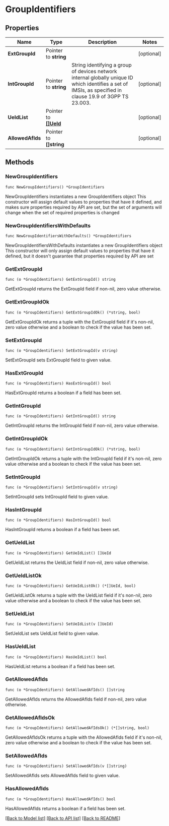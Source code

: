 # GroupIdentifiers

## Properties

Name | Type | Description | Notes
------------ | ------------- | ------------- | -------------
**ExtGroupId** | Pointer to **string** |  | [optional] 
**IntGroupId** | Pointer to **string** | String identifying a group of devices network internal globally unique ID which identifies a set of IMSIs, as specified in clause 19.9 of 3GPP TS 23.003.   | [optional] 
**UeIdList** | Pointer to [**[]UeId**](UeId.md) |  | [optional] 
**AllowedAfIds** | Pointer to **[]string** |  | [optional] 

## Methods

### NewGroupIdentifiers

`func NewGroupIdentifiers() *GroupIdentifiers`

NewGroupIdentifiers instantiates a new GroupIdentifiers object
This constructor will assign default values to properties that have it defined,
and makes sure properties required by API are set, but the set of arguments
will change when the set of required properties is changed

### NewGroupIdentifiersWithDefaults

`func NewGroupIdentifiersWithDefaults() *GroupIdentifiers`

NewGroupIdentifiersWithDefaults instantiates a new GroupIdentifiers object
This constructor will only assign default values to properties that have it defined,
but it doesn't guarantee that properties required by API are set

### GetExtGroupId

`func (o *GroupIdentifiers) GetExtGroupId() string`

GetExtGroupId returns the ExtGroupId field if non-nil, zero value otherwise.

### GetExtGroupIdOk

`func (o *GroupIdentifiers) GetExtGroupIdOk() (*string, bool)`

GetExtGroupIdOk returns a tuple with the ExtGroupId field if it's non-nil, zero value otherwise
and a boolean to check if the value has been set.

### SetExtGroupId

`func (o *GroupIdentifiers) SetExtGroupId(v string)`

SetExtGroupId sets ExtGroupId field to given value.

### HasExtGroupId

`func (o *GroupIdentifiers) HasExtGroupId() bool`

HasExtGroupId returns a boolean if a field has been set.

### GetIntGroupId

`func (o *GroupIdentifiers) GetIntGroupId() string`

GetIntGroupId returns the IntGroupId field if non-nil, zero value otherwise.

### GetIntGroupIdOk

`func (o *GroupIdentifiers) GetIntGroupIdOk() (*string, bool)`

GetIntGroupIdOk returns a tuple with the IntGroupId field if it's non-nil, zero value otherwise
and a boolean to check if the value has been set.

### SetIntGroupId

`func (o *GroupIdentifiers) SetIntGroupId(v string)`

SetIntGroupId sets IntGroupId field to given value.

### HasIntGroupId

`func (o *GroupIdentifiers) HasIntGroupId() bool`

HasIntGroupId returns a boolean if a field has been set.

### GetUeIdList

`func (o *GroupIdentifiers) GetUeIdList() []UeId`

GetUeIdList returns the UeIdList field if non-nil, zero value otherwise.

### GetUeIdListOk

`func (o *GroupIdentifiers) GetUeIdListOk() (*[]UeId, bool)`

GetUeIdListOk returns a tuple with the UeIdList field if it's non-nil, zero value otherwise
and a boolean to check if the value has been set.

### SetUeIdList

`func (o *GroupIdentifiers) SetUeIdList(v []UeId)`

SetUeIdList sets UeIdList field to given value.

### HasUeIdList

`func (o *GroupIdentifiers) HasUeIdList() bool`

HasUeIdList returns a boolean if a field has been set.

### GetAllowedAfIds

`func (o *GroupIdentifiers) GetAllowedAfIds() []string`

GetAllowedAfIds returns the AllowedAfIds field if non-nil, zero value otherwise.

### GetAllowedAfIdsOk

`func (o *GroupIdentifiers) GetAllowedAfIdsOk() (*[]string, bool)`

GetAllowedAfIdsOk returns a tuple with the AllowedAfIds field if it's non-nil, zero value otherwise
and a boolean to check if the value has been set.

### SetAllowedAfIds

`func (o *GroupIdentifiers) SetAllowedAfIds(v []string)`

SetAllowedAfIds sets AllowedAfIds field to given value.

### HasAllowedAfIds

`func (o *GroupIdentifiers) HasAllowedAfIds() bool`

HasAllowedAfIds returns a boolean if a field has been set.


[[Back to Model list]](../README.md#documentation-for-models) [[Back to API list]](../README.md#documentation-for-api-endpoints) [[Back to README]](../README.md)


